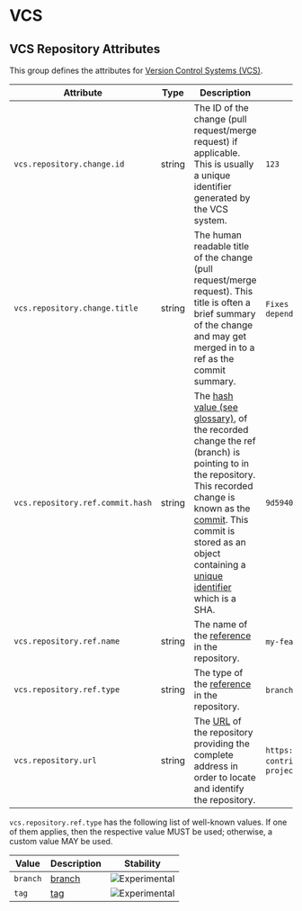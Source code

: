 <!--- Hugo front matter used to generate the website version of this page:
--->

<!-- NOTE: THIS FILE IS AUTOGENERATED. DO NOT EDIT BY HAND. -->
<!-- see templates/registry/markdown/attribute_namespace.md.j2 -->

# VCS

## VCS Repository Attributes

This group defines the attributes for [Version Control Systems (VCS)](https://en.wikipedia.org/wiki/Version_control).

| Attribute                        | Type   | Description                                                                                                                                                                                                                                                                                                                                                                                                                                    | Examples                                                                                                                             | Stability                                                        |
| -------------------------------- | ------ | ---------------------------------------------------------------------------------------------------------------------------------------------------------------------------------------------------------------------------------------------------------------------------------------------------------------------------------------------------------------------------------------------------------------------------------------------- | ------------------------------------------------------------------------------------------------------------------------------------ | ---------------------------------------------------------------- |
| `vcs.repository.change.id`       | string | The ID of the change (pull request/merge request) if applicable. This is usually a unique identifier generated by the VCS system.                                                                                                                                                                                                                                                                                                              | `123`                                                                                                                                | ![Experimental](https://img.shields.io/badge/-experimental-blue) |
| `vcs.repository.change.title`    | string | The human readable title of the change (pull request/merge request). This title is often a brief summary of the change and may get merged in to a ref as the commit summary.                                                                                                                                                                                                                                                                   | `Fixes broken thing`; `feat: add my new feature`; `[chore] update dependency`                                                        | ![Experimental](https://img.shields.io/badge/-experimental-blue) |
| `vcs.repository.ref.commit.hash` | string | The [hash value (see glossary)](https://nvlpubs.nist.gov/nistpubs/FIPS/NIST.FIPS.186-5.pdf), of the recorded change the ref (branch) is pointing to in the repository. This recorded change is known as the [commit](https://git-scm.com/docs/git-commit). This commit is stored as an object containing a [unique identifier](https://git-scm.com/docs/gitglossary#Documentation/gitglossary.txt-aiddefobjectnameaobjectname) which is a SHA. | `9d59409acf479dfa0df1aa568182e43e43df8bbe28d60fcf2bc52e30068802cc`                                                                   | ![Experimental](https://img.shields.io/badge/-experimental-blue) |
| `vcs.repository.ref.name`        | string | The name of the [reference](https://git-scm.com/docs/gitglossary#def_ref) in the repository.                                                                                                                                                                                                                                                                                                                                                   | `my-feature-branch`; `tag-1-test`                                                                                                    | ![Experimental](https://img.shields.io/badge/-experimental-blue) |
| `vcs.repository.ref.type`        | string | The type of the [reference](https://git-scm.com/docs/gitglossary#def_ref) in the repository.                                                                                                                                                                                                                                                                                                                                                   | `branch`; `tag`                                                                                                                      | ![Experimental](https://img.shields.io/badge/-experimental-blue) |
| `vcs.repository.url`             | string | The [URL](https://en.wikipedia.org/wiki/URL) of the repository providing the complete address in order to locate and identify the repository.                                                                                                                                                                                                                                                                                                  | `https://github.com/opentelemetry/open-telemetry-collector-contrib`; `https://gitlab.com/my-org/my-project/my-projects-project/repo` | ![Experimental](https://img.shields.io/badge/-experimental-blue) |

`vcs.repository.ref.type` has the following list of well-known values. If one of them applies, then the respective value MUST be used; otherwise, a custom value MAY be used.

| Value    | Description                                                                                      | Stability                                                        |
| -------- | ------------------------------------------------------------------------------------------------ | ---------------------------------------------------------------- |
| `branch` | [branch](https://git-scm.com/docs/gitglossary#Documentation/gitglossary.txt-aiddefbranchabranch) | ![Experimental](https://img.shields.io/badge/-experimental-blue) |
| `tag`    | [tag](https://git-scm.com/docs/gitglossary#Documentation/gitglossary.txt-aiddeftagatag)          | ![Experimental](https://img.shields.io/badge/-experimental-blue) |
